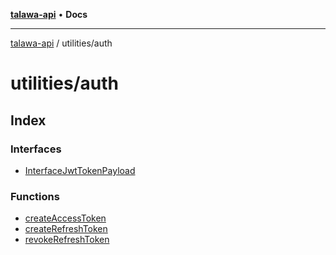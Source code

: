 [**talawa-api**](../../README.md) • **Docs**

***

[talawa-api](../../modules.md) / utilities/auth

# utilities/auth

## Index

### Interfaces

- [InterfaceJwtTokenPayload](interfaces/InterfaceJwtTokenPayload.md)

### Functions

- [createAccessToken](functions/createAccessToken.md)
- [createRefreshToken](functions/createRefreshToken.md)
- [revokeRefreshToken](functions/revokeRefreshToken.md)
